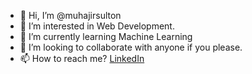 - 👋 Hi, I’m @muhajirsulton
- 👀 I’m interested in Web Development.
- 🌱 I’m currently learning Machine Learning
- 💞️ I’m looking to collaborate with anyone if you please.
- 📫 How to reach me? [LinkedIn](https://www.linkedin.com/in/sultonmuhajir)
